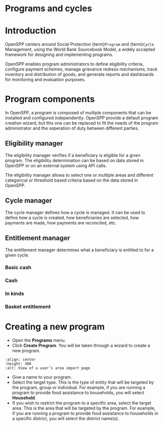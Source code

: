 # Programs and cycles


# Introduction

OpenSPP centers around Social Protection {term}`Program` and {term}`Cycle` Management, using the World Bank Sourcebook Model, a widely accepted framework for designing and implementing programs.

OpenSPP enables program administrators to define eligibility criteria, configure payment schemes, manage grievance redress mechanisms, track inventory and distribution of goods, and generate reports and dashboards for monitoring and evaluation 
purposes.

# Program components

In OpenSPP, a program is composed of multiple components that can be installed and configured independently. OpenSPP provide a default program creation wizard, but this one can be replaced to fit the needs of the program administrator and the seperation of duty between different parties.

## Eligibility manager

The eligibility manager verifies if a beneficiary is eligible for a given program. The eligibility determination can be based on data stored in OpenSPP or on an external system using API calls.

The eligibility manager allows to select one or multiple areas and different categorical or threshold based criteria based on the data stored in OpenSPP.


## Cycle manager

The cycle manager defines how a cycle is managed. It can be used to define how a cycle is created, how beneficiaries are selected, how payments are made, how payments are reconciled, etc.

## Entitlement manager

The entitlement manager determines what a beneficiary is entitled to for a given cycle.

### Basic cash

### Cash

### In kinds

### Basket entitlement

# Creating a new program

- Open the **Programs** menu.
- Click **Create Program**. You will be taken through a wizard to create a new program.

```{figure} programs_and_cycles/program-wizard-1.png
:align: center
:height: 300
:alt: View of a user’s area import page
```

- Give a name to your program.
- Select the target type. This is the type of entity that will be targeted by the program, group or individual. For example, if you are running a program to provide food assistance to households, you will select **Household**.
- If you wish to restrict the program to a specific area, select the target area. This is the area that will be targeted by the program. For example, if you are running a program to provide food assistance to households in a specific district, you will select the district name(s).
